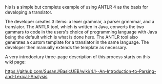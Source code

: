his is a simple but complete example of using ANTLR 4 as the basis for developing a translator. 

The developer creates 3 items: a lexer grammar, a parser grmmmar, and a translator. The ANTLR tool, which is written in Java, 
converts the two gammars to code in the users's choice of programming language with Java being the default which is what is done here. 
The  ANTLR tool also generates a custom template for a translator in the same language. The developer then manually extends the template as necessary.

A very introdoctury three-page description of this process starts on this wiki page:

https://github.com/SusanJ/BasicUEB/wiki/4.1--An-Introduction-to-Parsing-and-Lexical-Analysis

